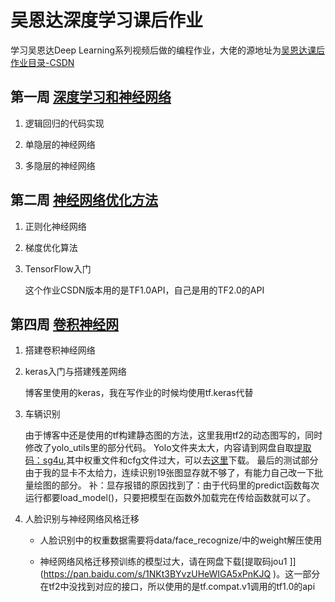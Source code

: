 # 吴恩达深度学习课后作业

学习吴恩达Deep Learning系列视频后做的编程作业，大佬的源地址为[吴恩达课后作业目录-CSDN](https://blog.csdn.net/u013733326/article/details/79827273)

## 第一周	[深度学习和神经网络](https://github.com/Dragon-GCS/Python/tree/master/%E5%90%B4%E6%81%A9%E8%BE%BE%E6%B7%B1%E5%BA%A6%E5%AD%A6%E4%B9%A0%E8%AF%BE%E5%90%8E%E4%BD%9C%E4%B8%9A/%E7%AC%AC%E4%B8%80%E5%91%A8)

1. 逻辑回归的代码实现

2. 单隐层的神经网络

3. 多隐层的神经网络

## 第二周	[神经网络优化方法](https://github.com/Dragon-GCS/Python/tree/master/%E5%90%B4%E6%81%A9%E8%BE%BE%E6%B7%B1%E5%BA%A6%E5%AD%A6%E4%B9%A0%E8%AF%BE%E5%90%8E%E4%BD%9C%E4%B8%9A/%E7%AC%AC%E4%BA%8C%E5%91%A8)

1. 正则化神经网络

2. 梯度优化算法

3. TensorFlow入门

   这个作业CSDN版本用的是TF1.0API，自己是用的TF2.0的API

## 第四周 [卷积神经网](https://github.com/Dragon-GCS/Python/tree/master/%E5%90%B4%E6%81%A9%E8%BE%BE%E6%B7%B1%E5%BA%A6%E5%AD%A6%E4%B9%A0%E8%AF%BE%E5%90%8E%E4%BD%9C%E4%B8%9A/%E7%AC%AC%E5%9B%9B%E5%91%A8)

1. 搭建卷积神经网络

2. keras入门与搭建残差网络

   博客里使用的keras，我在写作业的时候均使用tf.keras代替
   
3. 车辆识别

   由于博客中还是使用的tf构建静态图的方法，这里我用tf2的动态图写的，同时修改了yolo_utils里的部分代码。
   Yolo文件夹太大，内容请到网盘自取[提取码：sg4u](链接：https://pan.baidu.com/s/1Sf5pQQGeGyZbmunSxDH5gA ),其中权重文件和cfg文件过大，可以去[这里](https://cloud.tencent.com/developer/article/1436586)下载。
   最后的测试部分由于我的显卡不太给力，连续识别19张图显存就不够了，有能力自己改一下批量绘图的部分。
   补：显存报错的原因找到了：由于代码里的predict函数每次运行都要load_model()，只要把模型在函数外加载完在传给函数就可以了。
   
4. 人脸识别与神经网络风格迁移

   * 人脸识别中的权重数据需要将data/face_recognize/中的weight解压使用

   * 神经网络风格迁移预训练的模型过大，请在网盘下载[提取码jou1 ]](https://pan.baidu.com/s/1NKt3BYvzUHeWIGA5xPnKJQ )。这一部分在tf2中没找到对应的接口，所以使用的是tf.compat.v1调用的tf1.0的api
